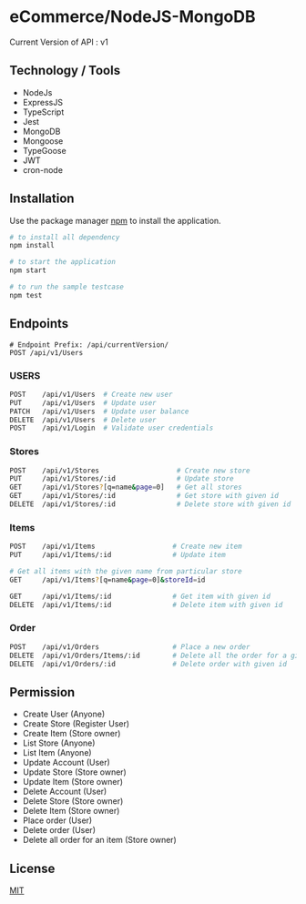 # eCommerce/NodeJS-MongoDB
Current Version of API : v1

## Technology / Tools
- NodeJs
- ExpressJS
- TypeScript
- Jest
- MongoDB
- Mongoose
- TypeGoose
- JWT
- cron-node


## Installation

Use the package manager [npm](https://www.npmjs.com/) to install the application.

```bash
# to install all dependency
npm install

# to start the application
npm start

# to run the sample testcase
npm test
```
## Endpoints
```
# Endpoint Prefix: /api/currentVersion/
POST /api/v1/Users
```
### USERS ###
```bash
POST    /api/v1/Users  # Create new user
PUT     /api/v1/Users  # Update user
PATCH   /api/v1/Users  # Update user balance
DELETE  /api/v1/Users  # Delete user
POST    /api/v1/Login  # Validate user credentials
```
### Stores ###
```bash
POST    /api/v1/Stores                   # Create new store
PUT     /api/v1/Stores/:id               # Update store
GET     /api/v1/Stores?[q=name&page=0]   # Get all stores
GET     /api/v1/Stores/:id               # Get store with given id
DELETE  /api/v1/Stores/:id               # Delete store with given id
```
### Items ###
```bash
POST    /api/v1/Items                   # Create new item
PUT     /api/v1/Items/:id               # Update item

# Get all items with the given name from particular store
GET     /api/v1/Items?[q=name&page=0]&storeId=id   

GET     /api/v1/Items/:id               # Get item with given id
DELETE  /api/v1/Items/:id               # Delete item with given id
```
### Order ###
```bash
POST    /api/v1/Orders                  # Place a new order
DELETE  /api/v1/Orders/Items/:id        # Delete all the order for a given id
DELETE  /api/v1/Orders/:id              # Delete order with given id
```

## Permission
- Create User (Anyone)
- Create Store (Register User)
- Create Item (Store owner)
- List Store (Anyone)
- List Item (Anyone)
- Update Account (User)
- Update Store (Store owner)
- Update Item (Store owner)
- Delete Account (User)
- Delete Store (Store owner)
- Delete Item (Store owner)
- Place order (User)
- Delete order (User)
- Delete all order for an item (Store owner)


## License
[MIT](https://choosealicense.com/licenses/mit/)
